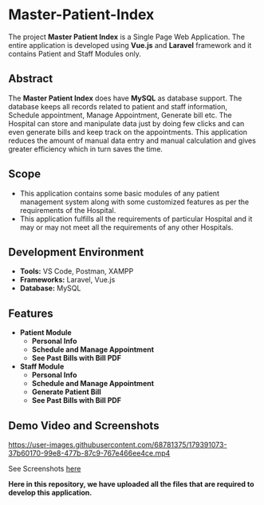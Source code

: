 # Master-Patient-Index

The project **Master Patient Index** is a Single Page Web Application. The entire application is developed using **Vue.js** and **Laravel** framework and it contains Patient and Staff Modules only.

## Abstract

The **Master Patient Index** does have **MySQL** as database support. The database keeps all records related to patient and staff information, Schedule appointment, Manage Appointment, Generate bill etc. The Hospital can store and manipulate data just by doing few clicks and can even generate bills and keep track on the appointments. This application reduces the amount of manual data entry and manual calculation and gives greater efficiency which in turn saves the time.

## Scope

* This application contains some basic modules of any patient management system along with some customized features as per the requirements of the Hospital.
* This application fulfills all the requirements of particular Hospital and it may or may not meet all the requirements of any other Hospitals.

## Development Environment

* **Tools:** VS Code, Postman, XAMPP
* **Frameworks:** Laravel, Vue.js
* **Database:** MySQL

## Features

* **Patient Module**
    * **Personal Info**
    * **Schedule and Manage Appointment**
    * **See Past Bills with Bill PDF**
* **Staff Module**
    * **Personal Info**
    * **Schedule and Manage Appointment**
    * **Generate Patient Bill** 
    * **See Past Bills with Bill PDF**  

## Demo Video and Screenshots

https://user-images.githubusercontent.com/68781375/179391073-37b60170-99e8-477b-87c9-767e466ee4ce.mp4

See Screenshots [here](https://github.com/Priyansh42/Master-Patient-Index/tree/main/Screenshots) 

**Here in this repository, we have uploaded all the files that are required to develop this application.**

